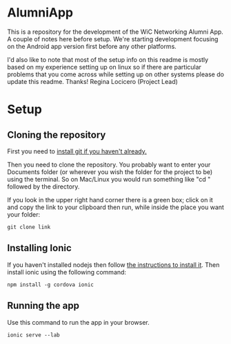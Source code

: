 # AlumniApp
This is a repository for the development of the WiC Networking Alumni App.
A couple of notes here before setup. We're starting development focusing on the
Android app version first before any other platforms.

I'd also like to note that most of the setup info on this readme is mostly based
on my experience setting up on linux so if there are particular problems that
you come across while setting up on other systems please do update this readme.
Thanks!
Regina Locicero (Project Lead)

# Setup

## Cloning the repository
First you need to [install git if you haven't already.](https://git-scm.com/book/en/v2/Getting-Started-Installing-Git)

Then you need to clone the repository. You probably want to enter your Documents folder (or wherever you wish the folder for the project to be) using the terminal. So on Mac/Linux you would run something like "cd " followed by the directory.

If you look in the upper right hand corner there is
a green box; click on it and copy the link to your clipboard then run, while inside the place you want your folder:

    git clone link

## Installing Ionic
If you haven't installed nodejs then follow [the instructions to install it](https://nodejs.org/en/download/).
Then install ionic using the following command:

    npm install -g cordova ionic

## Running the app
Use this command to run the app in your browser.

    ionic serve --lab
